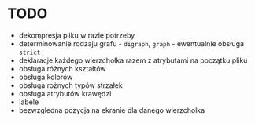 # TODO
- dekompresja pliku w razie potrzeby
- determinowanie rodzaju grafu - `digraph`, `graph` - ewentualnie obsługa `strict`
- deklaracje każdego wierzchołka razem z atrybutami na początku pliku
- obsługa różnych kształtów
- obsługa kolorów
- obsługa rożnych typów strzałek
- obsługa atrybutów krawędzi
- labele
- bezwzgledna pozycja na ekranie dla danego wierzcholka